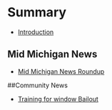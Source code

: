 # Summary

* [Introduction](README.md)

## Mid Michigan News
* [Mid Michigan News Roundup](midmichigannews11082016.md)

##Community News
* [Training for window Bailout](firedepartmenttraining.md)

